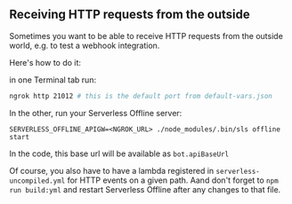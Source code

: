 
## Receiving HTTP requests from the outside

Sometimes you want to be able to receive HTTP requests from the outside world, e.g. to test a webhook integration.

Here's how to do it:

in one Terminal tab run:
```sh
ngrok http 21012 # this is the default port from default-vars.json
```

In the other, run your Serverless Offline server:

```
SERVERLESS_OFFLINE_APIGW=<NGROK_URL> ./node_modules/.bin/sls offline start
```

In the code, this base url will be available as `bot.apiBaseUrl`

Of course, you also have to have a lambda registered in `serverless-uncompiled.yml` for HTTP events on a given path. Aand don't forget to `npm run build:yml` and restart Serverless Offline after any changes to that file.
